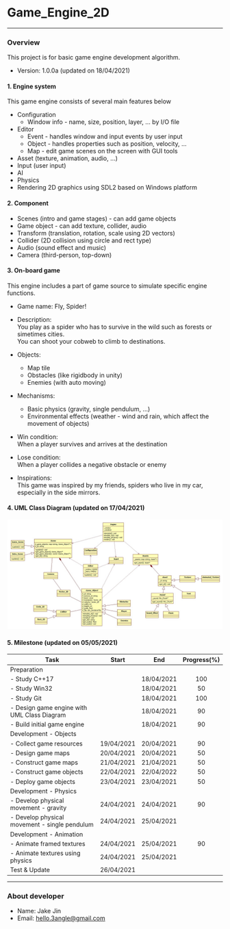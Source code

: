 # Game_Engine_2D
---
### Overview
This project is for basic game engine development algorithm.
- Version: 1.0.0a (updated on 18/04/2021)

#### 1. Engine system
This game engine consists of several main features below

- Configuration
  - Window info - name, size, position, layer, ... by I/O file
- Editor
  - Event - handles window and input events by user input
  - Object - handles properties such as position, velocity, ...
  - Map - edit game scenes on the screen with GUI tools
- Asset (texture, animation, audio, ...)
- Input (user input)
- AI
- Physics
- Rendering 2D graphics using SDL2 based on Windows platform  

#### 2. Component
- Scenes (intro and game stages) - can add game objects
- Game object - can add texture, collider, audio
- Transform (translation, rotation, scale using 2D vectors)
- Collider (2D collision using circle and rect type)
- Audio (sound effect and music)
- Camera (third-person, top-down)

#### 3. On-board game
This engine includes a part of game source to simulate specific engine functions.

- Game name: Fly, Spider!
- Description:\
You play as a spider who has to survive in the wild such as forests or simetimes cities.\
You can shoot your cobweb to climb to destinations.
- Objects:
  - Map tile
  - Obstacles (like rigidbody in unity)
  - Enemies (with auto moving)
- Mechanisms:
  - Basic physics (gravity, single pendulum, ...)
  - Environmental effects (weather - wind and rain, which affect the movement of objects)
- Win condition:\
When a player survives and arrives at the destination
- Lose condition:\
When a player collides a negative obstacle or enemy

- Inspirations:\
This game was inspired by my friends, spiders who live in my car, especially in the side mirrors.
#### 4. UML Class Diagram (updated on 17/04/2021)
![UML Class Diagram](https://github.com/Jake-Jin-AU/Game_Engine_2D/blob/main/Documents/class_diagram.jpg)

#### 5. Milestone (updated on 05/05/2021)
| Task | Start | End | Progress(%) |
| --- | --- | --- | :---: |
| Preparation |
| - Study C++17 | | 18/04/2021 | 100 |
| - Study Win32 | | 18/04/2021 | 50 |
| - Study Git | | 18/04/2021 | 100 |
| - Design game engine with UML Class Diagram | | 18/04/2021 | 90 |
| - Build initial game engine | | 18/04/2021 | 90 |
| Development - Objects |
| - Collect game resources | 19/04/2021 | 20/04/2021 | 90 |
| - Design game maps | 20/04/2021 | 20/04/2021 | 50 |
| - Construct game maps | 21/04/2021 | 21/04/2021 | 50 |
| - Construct game objects | 22/04/2021 | 22/04/2022 | 50 |
| - Deploy game objects | 23/04/2021 | 23/04/2021 | 50 |
| Development - Physics |
| - Develop physical movement - gravity | 24/04/2021 | 24/04/2021 | 90 |
| - Develop physical movement - single pendulum | 24/04/2021 | 25/04/2021 | |
| Development - Animation |
| - Animate framed textures | 24/04/2021 | 25/04/2021 | 90 |
| - Animate textures using physics | 24/04/2021 | 25/04/2021 | |
| Test & Update | 26/04/2021 | | |

---
### About developer
- Name: Jake Jin
- Email: hello.3angle@gmail.com
